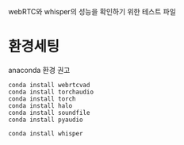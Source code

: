 webRTC와 whisper의 성능을 확인하기 위한 테스트 파일

# 환경세팅
anaconda 환경 권고

```
conda install webrtcvad
conda install torchaudio
conda install torch
conda install halo
conda install soundfile
conda install pyaudio

conda install whisper
```